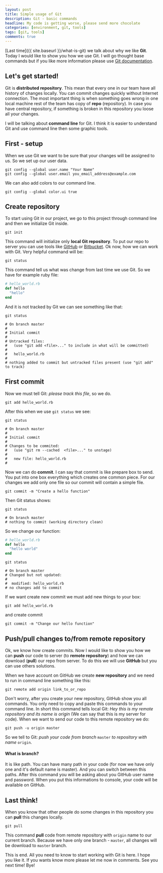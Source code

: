 ```yaml
---
layout: post
title: Simple usage of Git
description: Git - basic commands
headline: My code is getting worse, please send more chocolate
categories: [environment, git, tools]
tags: [git, tools]
comments: true
---
```


[Last time]({{ site.baseurl }}/what-is-git) we talk about why we like **Git**. Today I would like to show you how we use Git. I will go thought base commands but if you like more information please use [Git documentation](https://git-scm.com/documentation).

## Let's get started!

Git is **distributed repository**. This mean that every one in our team have all history of changes locally. You can commit changes quickly without Internet connection. The most important thing is when something goes wrong in one local machine rest of the team has copy of **repo** (repository). In case you have central repository, if something is broken in this repository you loose all your changes.

I will be talking about **command line** for Git. I think it is easier to understand Git and use command line then some graphic tools.

## First - setup

When we use Git we want to be sure that your changes will be assigned to us. So we set up our user data.

```
git config --global user.name "Your Name"
git config --global user.email you_email_address@example.com
```

We can also add colors to our command line.

```
git config --global color.ui true
```

## Create repository

To start using Git in our project, we go to this project through command line and then we initialize Git inside.

```
git init
```

This command will initialize only **local Git repository**. To put our repo to server you can use tools like [GitHub](https://github.com) or [Bitbucket](https://bitbucket.org). Ok now, how we can work with Git. Very helpful command will be:

```
git status
```

This command tell us what was change from last time we use Git. So we have for example ruby file:

```ruby
# hello_world.rb
def hello
  "hello"
end
```

And it is not tracked by Git we can see something like that:

```
git status

# On branch master
#
# Initial commit
#
# Untracked files:
#   (use "git add <file>..." to include in what will be committed)
#
#   hello_world.rb
#
# nothing added to commit but untracked files present (use "git add" to track)
```

## First commit

Now we must tell Git: *please track this file*, so we do.

```
git add hello_world.rb
```

After this when we use `git status` we see:

```
git status

# On branch master
#
# Initial commit
#
# Changes to be commited:
#   (use "git rm --cached  <file>..." to unstage)
#
#   new file: hello_world.rb
#
```

Now we can do **commit**. I can say that commit is like prepare box to send. You put into one box everything which creates one common piece. For our changes we add only one file so our commit will contain a simple file.

```
git commit -m "Create a hello function"
```

Then Git status shows:

```
git status

# On branch master
# nothing to commit (working directory clean)
```

So we change our function:

```ruby
# hello_world.rb
def hello
  "hello world"
end
```

```
git status

# On branch master
# Changed but not updated:
#
#  modified: hello_world.rb
# no changes add to commit
```

If we want create new commit we must add new things to your box:

```
git add hello_world.rb
```

and create commit

```
git commit -m "Change our hello function"
```

## Push/pull changes to/from remote repository

Ok, we know how create commits. Now I would like to show you how we can **push** our code to server (to **remote repository**) and how we can download (**pull**) our repo from server. To do this we will use **GitHub** but you can use others solutions.

When we have account on GitHub we create **new repository** and we need to run in command line something like this:

```
git remote add origin link_to_or_repo
```

Don't worry, after you create your new repository, GitHub show you all commands. You only need to copy and paste this commands to your command line. In short this command tells local Git: *Hey this is my remote repository and its name is origin* (We can say that this is my server for code). When we want to send our code to this remote repository we do:

```
git push -u origin master
```

So we tell to Git: *push your code from branch* `master` *to repository with name* `origin`.

#### What is branch?

It is like path. You can have many path in your code (for now we have only one and it's default name is master). And you can switch between this paths. After this command you will be asking about you GitHub user name and password. When you put this informations to console, your code will be available on GitHub.

## Last think!

When you know that other people do some changes in this repository you can **pull** this changes locally.

```
git pull
```

This command **pull** code from remote repository with `origin` name to our current branch. Because we have only one branch - `master`, all changes will be download to `master` branch.

This is end. All you need to know to start working with Git is here. I hope you like it. If you wants know more please let me now in comments. See you next time! Bye!
